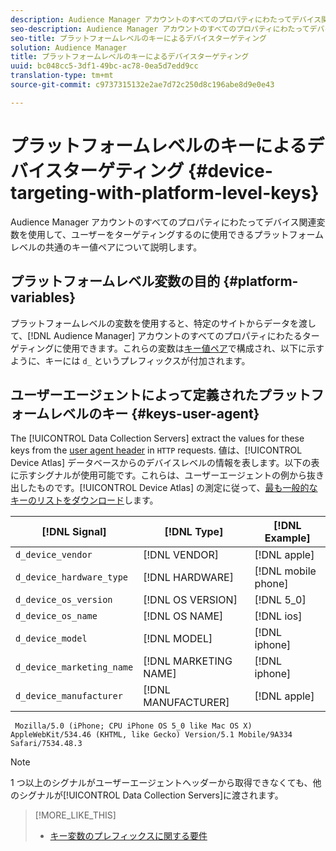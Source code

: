 ```yaml
---
description: Audience Manager アカウントのすべてのプロパティにわたってデバイス関連変数を使用して、ユーザーをターゲティングするのに使用できるプラットフォームレベルの共通のキー値ペアについて説明します。
seo-description: Audience Manager アカウントのすべてのプロパティにわたってデバイス関連変数を使用して、ユーザーをターゲティングするのに使用できるプラットフォームレベルの共通のキー値ペアについて説明します。
seo-title: プラットフォームレベルのキーによるデバイスターゲティング
solution: Audience Manager
title: プラットフォームレベルのキーによるデバイスターゲティング
uuid: bc048cc5-3df1-49bc-ac78-0ea5d7edd9cc
translation-type: tm+mt
source-git-commit: c9737315132e2ae7d72c250d8c196abe8d9e0e43

---
```



# プラットフォームレベルのキーによるデバイスターゲティング {#device-targeting-with-platform-level-keys}

Audience Manager アカウントのすべてのプロパティにわたってデバイス関連変数を使用して、ユーザーをターゲティングするのに使用できるプラットフォームレベルの共通のキー値ペアについて説明します。

## プラットフォームレベル変数の目的 {#platform-variables}

<!-- c_tb_device_targeting.xml -->

プラットフォームレベルの変数を使用すると、特定のサイトからデータを渡して、[!DNL Audience Manager] アカウントのすべてのプロパティにわたるターゲティングに使用できます。これらの変数は[キー値ペア](../../reference/key-value-pairs-explained.md)で構成され、以下に示すように、キーには `d_` というプレフィックスが付加されます。

## ユーザーエージェントによって定義されたプラットフォームレベルのキー {#keys-user-agent}

The [!UICONTROL Data Collection Servers] extract the values for these keys from the [user agent header](https://www.w3.org/Protocols/rfc2616/rfc2616-sec14.html#sec14.43) in `HTTP` requests. 値は、[!UICONTROL Device Atlas] データベースからのデバイスレベルの情報を表します。以下の表に示すシグナルが使用可能です。これらは、ユーザーエージェントの例から抜き出したものです。[!UICONTROL Device Atlas] の測定に従って、[最も一般的なキーのリストをダウンロード](assets/device_keys.csv)します。

| [!DNL Signal] | [!DNL Type] | [!DNL Example] |
|---|---|---|
| `d_device_vendor` | [!DNL VENDOR] | [!DNL apple] |
| `d_device_hardware_type` | [!DNL HARDWARE] | [!DNL mobile phone] |
| `d_device_os_version` | [!DNL OS VERSION] | [!DNL 5_0] |
| `d_device_os_name` | [!DNL OS NAME] | [!DNL ios] |
| `d_device_model` | [!DNL MODEL] | [!DNL iphone] |
| `d_device_marketing_name` | [!DNL MARKETING NAME] | [!DNL iphone] |
| `d_device_manufacturer` | [!DNL MANUFACTURER] | [!DNL apple] |

```
 Mozilla/5.0 (iPhone; CPU iPhone OS 5_0 like Mac OS X) AppleWebKit/534.46 (KHTML, like Gecko) Version/5.1 Mobile/9A334 Safari/7534.48.3
```

>[!NOTE]
>
>1 つ以上のシグナルがユーザーエージェントヘッダーから取得できなくても、他のシグナルが[!UICONTROL Data Collection Servers]に渡されます。

>[!MORE_LIKE_THIS]
>
>* [キー変数のプレフィックスに関する要件](../../features/traits/trait-variable-prefixes.md)

